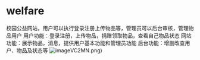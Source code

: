 # welfare
校园公益网站，用户可以执行登录注册上传物品等，管理员可以后台审核，管理物品用户
用户功能：登录注册，上传物品，捐赠领取物品，查看自己物品状态
网站功能：展示物品，消息，提供用户基本功能和管理员功能
后台功能：增删改查用户、物品及状态等
![image](https://github.com/Empirefree/welfare/blob/master/JS%5B(23%7D%60~TB6%7D)%7DPX)VC2MN.png)
